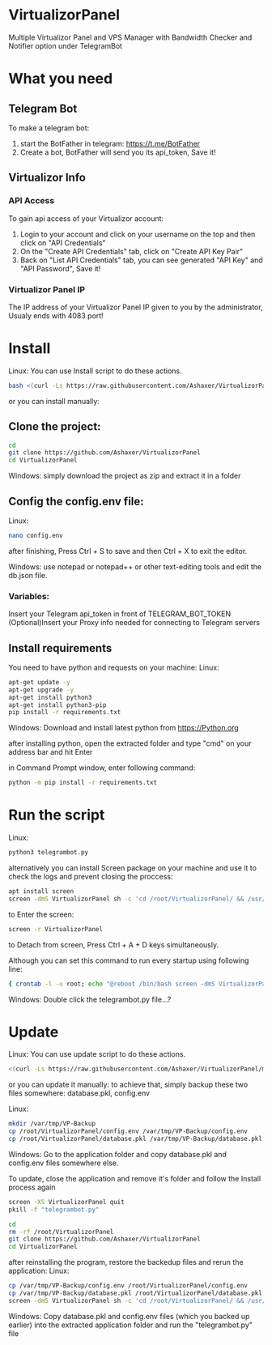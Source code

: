 # VirtualizorPanel
Multiple Virtualizor Panel and VPS Manager with Bandwidth Checker and Notifier option under TelegramBot

# What you need

## Telegram Bot
To make a telegram bot:
1. start the BotFather in telegram: https://t.me/BotFather
2. Create a bot, BotFather will send you its api_token, Save it!

## Virtualizor Info
### API Access
To gain api access of your Virtualizor account:
1. Login to your account and click on your username on the top and then click on "API Credentials"
2. On the "Create API Credentials" tab, click on "Create API Key Pair"
3. Back on "List API Credentials" tab, you can see generated "API Key" and "API Password", Save it!

### Virtualizor Panel IP
The IP address of your Virtualizor Panel IP given to you by the administrator, Usualy ends with 4083 port!

# Install
Linux:
You can use Install script to do these actions.
```bash
bash <(curl -Ls https://raw.githubusercontent.com/Ashaxer/VirtualizorPanel/main/install.sh)
```

or you can install manually:
## Clone the project:
```bash
cd
git clone https://github.com/Ashaxer/VirtualizorPanel
cd VirtualizorPanel
```
Windows: simply download the project as zip and extract it in a folder

## Config the config.env file:
Linux:
```bash
nano config.env
```
after finishing, Press Ctrl + S to save and then Ctrl + X to exit the editor.


Windows: use notepad or notepad++ or other text-editing tools and edit the db.json file.

### Variables:
Insert your Telegram api_token in front of TELEGRAM_BOT_TOKEN
(Optional)Insert your Proxy info needed for connecting to Telegram servers

## Install requirements
You need to have python and requests on your machine:
Linux:
```bash
apt-get update -y
apt-get upgrade -y
apt-get install python3
apt-get install python3-pip
pip install -r requirements.txt
```

Windows:
Download and install latest python from https://Python.org

after installing python, open the extracted folder and type "cmd" on your address bar and hit Enter

in Command Prompt window, enter following command:
```cmd
python -m pip install -r requirements.txt
```

# Run the script
Linux:
```bash
python3 telegrambot.py
```
alternatively you can install Screen package on your machine and use it to check the logs and prevent closing the proccess:
```bash
apt install screen
screen -dmS VirtualizorPanel sh -c 'cd /root/VirtualizorPanel/ && /usr/bin/python3 telegrambot.py'
```
to Enter the screen:
```bash
screen -r VirtualizorPanel
```
to Detach from screen, Press Ctrl + A + D keys simultaneously.

Although you can set this command to run every startup using following line:
```bash
{ crontab -l -u root; echo "@reboot /bin/bash screen -dmS VirtualizorPanel sh -c 'cd /root/VirtualizorPanel/ && /usr/bin/python3 telegrambot.py' >/dev/null 2>&1"; } | crontab -u root -
```

Windows:
Double click the telegrambot.py file...?

# Update
Linux:
You can use update script to do these actions.
```bash
<(curl -Ls https://raw.githubusercontent.com/Ashaxer/VirtualizorPanel/main/update.sh)
```

or you can update it manually:
to achieve that, simply backup these two files somewhere:
database.pkl, config.env

Linux:
```bash
mkdir /var/tmp/VP-Backup
cp /root/VirtualizorPanel/config.env /var/tmp/VP-Backup/config.env
cp /root/VirtualizorPanel/database.pkl /var/tmp/VP-Backup/database.pkl
```

Windows:
Go to the application folder and copy database.pkl and config.env files somewhere else.


To update, close the application and remove it's folder and follow the Install process again
```bash
screen -XS VirtualizorPanel quit
pkill -f "telegrambot.py"

cd
rm -rf /root/VirtualizorPanel
git clone https://github.com/Ashaxer/VirtualizorPanel
cd VirtualizorPanel
```

after reinstalling the program, restore the backedup files and rerun the application:
Linux:
```bash
cp /var/tmp/VP-Backup/config.env /root/VirtualizorPanel/config.env
cp /var/tmp/VP-Backup/database.pkl /root/VirtualizorPanel/database.pkl
screen -dmS VirtualizorPanel sh -c 'cd /root/VirtualizorPanel/ && /usr/bin/python3 telegrambot.py'
```

Windows:
Copy database.pkl and config.env files (which you backed up earlier) into the extracted application folder and run the "telegrambot.py" file
